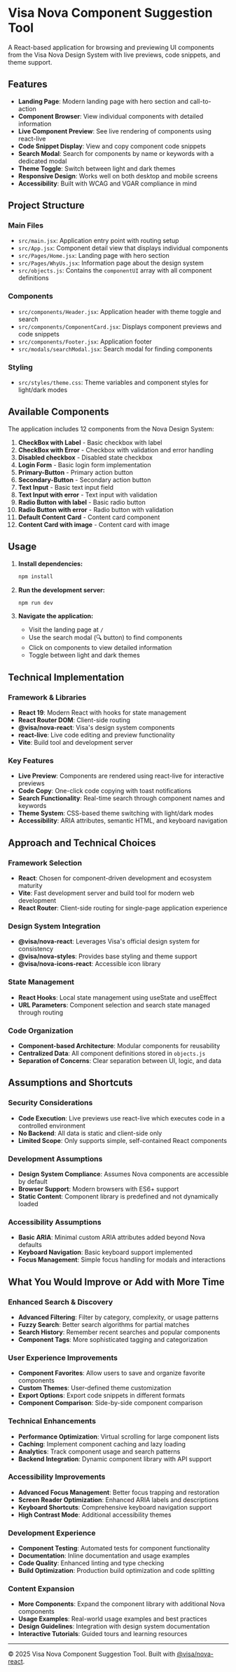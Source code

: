 # Visa Nova Component Suggestion Tool

A React-based application for browsing and previewing UI components from the Visa Nova Design System with live previews, code snippets, and theme support.

## Features

- **Landing Page**: Modern landing page with hero section and call-to-action
- **Component Browser**: View individual components with detailed information
- **Live Component Preview**: See live rendering of components using react-live
- **Code Snippet Display**: View and copy component code snippets
- **Search Modal**: Search for components by name or keywords with a dedicated modal
- **Theme Toggle**: Switch between light and dark themes
- **Responsive Design**: Works well on both desktop and mobile screens
- **Accessibility**: Built with WCAG and VGAR compliance in mind

## Project Structure

### Main Files

- `src/main.jsx`: Application entry point with routing setup
- `src/App.jsx`: Component detail view that displays individual components
- `src/Pages/Home.jsx`: Landing page with hero section
- `src/Pages/WhyUs.jsx`: Information page about the design system
- `src/objects.js`: Contains the `componentUI` array with all component definitions

### Components

- `src/components/Header.jsx`: Application header with theme toggle and search
- `src/components/ComponentCard.jsx`: Displays component previews and code snippets
- `src/components/Footer.jsx`: Application footer
- `src/modals/searchModal.jsx`: Search modal for finding components

### Styling

- `src/styles/theme.css`: Theme variables and component styles for light/dark modes

## Available Components

The application includes 12 components from the Nova Design System:

1. **CheckBox with Label** - Basic checkbox with label
2. **CheckBox with Error** - Checkbox with validation and error handling
3. **Disabled checkbox** - Disabled state checkbox
4. **Login Form** - Basic login form implementation
5. **Primary-Button** - Primary action button
6. **Secondary-Button** - Secondary action button
7. **Text Input** - Basic text input field
8. **Text Input with error** - Text input with validation
9. **Radio Button with label** - Basic radio button
10. **Radio Button with error** - Radio button with validation
11. **Default Content Card** - Content card component
12. **Content Card with image** - Content card with image

## Usage

1. **Install dependencies:**

   ```bash
   npm install
   ```

2. **Run the development server:**

   ```bash
   npm run dev
   ```

3. **Navigate the application:**
   - Visit the landing page at `/`
   - Use the search modal (🔍 button) to find components
   - Click on components to view detailed information
   - Toggle between light and dark themes

## Technical Implementation

### Framework & Libraries

- **React 19**: Modern React with hooks for state management
- **React Router DOM**: Client-side routing
- **@visa/nova-react**: Visa's design system components
- **react-live**: Live code editing and preview functionality
- **Vite**: Build tool and development server

### Key Features

- **Live Preview**: Components are rendered using react-live for interactive previews
- **Code Copy**: One-click code copying with toast notifications
- **Search Functionality**: Real-time search through component names and keywords
- **Theme System**: CSS-based theme switching with light/dark modes
- **Accessibility**: ARIA attributes, semantic HTML, and keyboard navigation

## Approach and Technical Choices

### Framework Selection

- **React**: Chosen for component-driven development and ecosystem maturity
- **Vite**: Fast development server and build tool for modern web development
- **React Router**: Client-side routing for single-page application experience

### Design System Integration

- **@visa/nova-react**: Leverages Visa's official design system for consistency
- **@visa/nova-styles**: Provides base styling and theme support
- **@visa/nova-icons-react**: Accessible icon library

### State Management

- **React Hooks**: Local state management using useState and useEffect
- **URL Parameters**: Component selection and search state managed through routing

### Code Organization

- **Component-based Architecture**: Modular components for reusability
- **Centralized Data**: All component definitions stored in `objects.js`
- **Separation of Concerns**: Clear separation between UI, logic, and data

## Assumptions and Shortcuts

### Security Considerations

- **Code Execution**: Live previews use react-live which executes code in a controlled environment
- **No Backend**: All data is static and client-side only
- **Limited Scope**: Only supports simple, self-contained React components

### Development Assumptions

- **Design System Compliance**: Assumes Nova components are accessible by default
- **Browser Support**: Modern browsers with ES6+ support
- **Static Content**: Component library is predefined and not dynamically loaded

### Accessibility Assumptions

- **Basic ARIA**: Minimal custom ARIA attributes added beyond Nova defaults
- **Keyboard Navigation**: Basic keyboard support implemented
- **Focus Management**: Simple focus handling for modals and interactions

## What You Would Improve or Add with More Time

### Enhanced Search & Discovery

- **Advanced Filtering**: Filter by category, complexity, or usage patterns
- **Fuzzy Search**: Better search algorithms for partial matches
- **Search History**: Remember recent searches and popular components
- **Component Tags**: More sophisticated tagging and categorization

### User Experience Improvements

- **Component Favorites**: Allow users to save and organize favorite components
- **Custom Themes**: User-defined theme customization
- **Export Options**: Export code snippets in different formats
- **Component Comparison**: Side-by-side component comparison

### Technical Enhancements

- **Performance Optimization**: Virtual scrolling for large component lists
- **Caching**: Implement component caching and lazy loading
- **Analytics**: Track component usage and search patterns
- **Backend Integration**: Dynamic component library with API support

### Accessibility Improvements

- **Advanced Focus Management**: Better focus trapping and restoration
- **Screen Reader Optimization**: Enhanced ARIA labels and descriptions
- **Keyboard Shortcuts**: Comprehensive keyboard navigation support
- **High Contrast Mode**: Additional accessibility themes

### Development Experience

- **Component Testing**: Automated tests for component functionality
- **Documentation**: Inline documentation and usage examples
- **Code Quality**: Enhanced linting and type checking
- **Build Optimization**: Production build optimization and code splitting

### Content Expansion

- **More Components**: Expand the component library with additional Nova components
- **Usage Examples**: Real-world usage examples and best practices
- **Design Guidelines**: Integration with design system documentation
- **Interactive Tutorials**: Guided tours and learning resources

---

© 2025 Visa Nova Component Suggestion Tool. Built with [@visa/nova-react](https://www.npmjs.com/package/@visa/nova-react).
